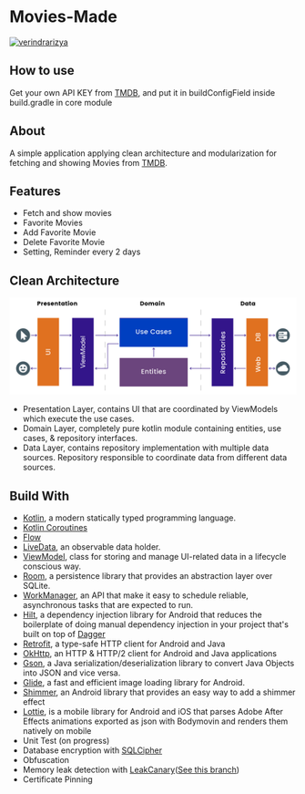 # Movies-Made

[![verindrarizya](https://circleci.com/gh/verindrarizya/Movies-Made.svg?style=svg)](https://circleci.com/gh/verindrarizya/Movies-Made)

## How to use
Get your own API KEY from [TMDB](https://www.themoviedb.org/), and put it in buildConfigField inside build.gradle in core module

## About
A simple application applying clean architecture and modularization for fetching and showing Movies from [TMDB](https://www.themoviedb.org/).

## Features
- Fetch and show movies
- Favorite Movies
- Add Favorite Movie
- Delete Favorite Movie
- Setting, Reminder every 2 days

## Clean Architecture
<div align="center">
    <img src="assets/clean-architecture.png"/>
</div>

- Presentation Layer, contains UI that are coordinated by ViewModels which execute the use cases.
- Domain Layer, completely pure kotlin module containing entities, use cases, & repository interfaces.
- Data Layer, contains repository implementation with multiple data sources. Repository responsible to coordinate data from different data sources.

## Build With
- [Kotlin](https://kotlinlang.org/), a modern statically typed programming language.
- [Kotlin Coroutines](https://kotlinlang.org/docs/coroutines-overview.html)
- [Flow](https://kotlinlang.org/docs/flow.html)
- [LiveData](https://developer.android.com/topic/libraries/architecture/livedata), an observable data holder.
- [ViewModel](https://developer.android.com/topic/libraries/architecture/viewmodel), class for storing and manage UI-related data in a lifecycle conscious way.
- [Room](https://developer.android.com/training/data-storage/room), a persistence library that provides an abstraction layer over SQLite.
- [WorkManager](https://developer.android.com/topic/libraries/architecture/workmanager), an API that make it easy to schedule reliable, asynchronous tasks that are expected to run.
- [Hilt](https://developer.android.com/training/dependency-injection/hilt-android),  a dependency injection library for Android that reduces the boilerplate of doing manual dependency injection in your project that's built on top of [Dagger](https://dagger.dev/)
- [Retrofit](https://square.github.io/retrofit/), a type-safe HTTP client for Android and Java
- [OkHttp](https://square.github.io/okhttp/), an HTTP & HTTP/2 client for Android and Java applications
- [Gson](https://github.com/google/gson), a Java serialization/deserialization library to convert Java Objects into JSON and vice versa.
- [Glide](https://bumptech.github.io/glide/), a fast and efficient image loading library for Android.
- [Shimmer](https://github.com/facebook/shimmer-android), an Android library that provides an easy way to add a shimmer effect
- [Lottie](https://lottiefiles.com/blog/working-with-lottie/getting-started-with-lottie-animations-in-android-app), is a mobile library for Android and iOS that parses Adobe After Effects animations exported as json with Bodymovin and renders them natively on mobile
- Unit Test (on progress)
- Database encryption with [SQLCipher](https://github.com/sqlcipher/android-database-sqlcipher)
- Obfuscation
- Memory leak detection with [LeakCanary](https://square.github.io/leakcanary/)([See this branch](https://github.com/verindrarizya/Movies-Made/tree/with-leakcanary))
- Certificate Pinning
